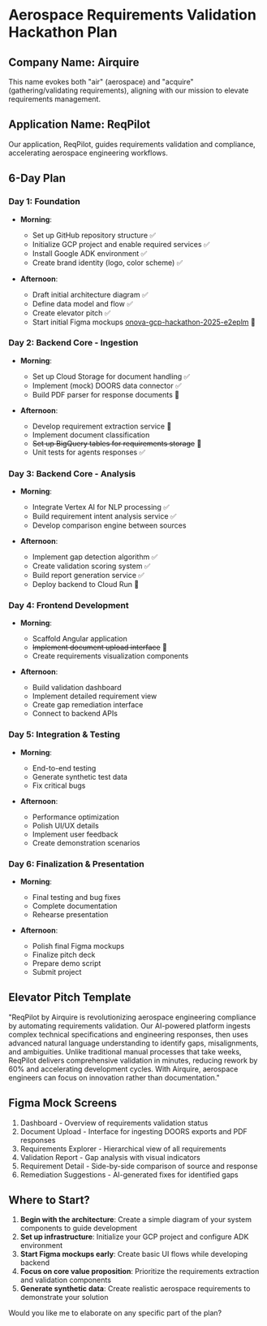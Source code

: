 # Aerospace Requirements Validation Hackathon Plan

## Company Name: Airquire

This name evokes both "air" (aerospace) and "acquire" (gathering/validating requirements), aligning with our mission to elevate requirements management.

## Application Name: ReqPilot

Our application, ReqPilot, guides requirements validation and compliance, accelerating aerospace engineering workflows.

## 6-Day Plan

### Day 1: Foundation
- **Morning**: 
  - Set up GitHub repository structure ✅
  - Initialize GCP project and enable required services ✅
  - Install Google ADK environment ✅
  - Create brand identity (logo, color scheme) ✅
  
- **Afternoon**:
  - Draft initial architecture diagram ✅
  - Define data model and flow ✅
  - Create elevator pitch ✅
  - Start initial Figma mockups [onova-gcp-hackathon-2025-e2eplm](https://www.figma.com/files/team/1517080493673594510) 🚧

### Day 2: Backend Core - Ingestion
- **Morning**:
  - Set up Cloud Storage for document handling ✅
  - Implement (mock) DOORS data connector ✅
  - Build PDF parser for response documents 🚧
  
- **Afternoon**:
  - Develop requirement extraction service 🚧
  - Implement document classification
  - ~~Set up BigQuery tables for requirements storage~~ 🚫
  - Unit tests for agents responses ✅

### Day 3: Backend Core - Analysis
- **Morning**:
  - Integrate Vertex AI for NLP processing ✅
  - Build requirement intent analysis service ✅
  - Develop comparison engine between sources
  
- **Afternoon**:
  - Implement gap detection algorithm ✅
  - Create validation scoring system  ✅
  - Build report generation service ✅
  - Deploy backend to Cloud Run 🚧

### Day 4: Frontend Development
- **Morning**:
  - Scaffold Angular application
  - ~~Implement document upload interface~~ 🚫
  - Create requirements visualization components
  
- **Afternoon**:
  - Build validation dashboard
  - Implement detailed requirement view
  - Create gap remediation interface
  - Connect to backend APIs

### Day 5: Integration & Testing
- **Morning**:
  - End-to-end testing
  - Generate synthetic test data
  - Fix critical bugs
  
- **Afternoon**:
  - Performance optimization
  - Polish UI/UX details
  - Implement user feedback
  - Create demonstration scenarios

### Day 6: Finalization & Presentation
- **Morning**:
  - Final testing and bug fixes
  - Complete documentation
  - Rehearse presentation
  
- **Afternoon**:
  - Polish final Figma mockups
  - Finalize pitch deck
  - Prepare demo script
  - Submit project

## Elevator Pitch Template

"ReqPilot by Airquire is revolutionizing aerospace engineering compliance by automating requirements validation. Our AI-powered platform ingests complex technical specifications and engineering responses, then uses advanced natural language understanding to identify gaps, misalignments, and ambiguities. Unlike traditional manual processes that take weeks, ReqPilot delivers comprehensive validation in minutes, reducing rework by 60% and accelerating development cycles. With Airquire, aerospace engineers can focus on innovation rather than documentation."

## Figma Mock Screens
1. Dashboard - Overview of requirements validation status
2. Document Upload - Interface for ingesting DOORS exports and PDF responses
3. Requirements Explorer - Hierarchical view of all requirements
4. Validation Report - Gap analysis with visual indicators
5. Requirement Detail - Side-by-side comparison of source and response
6. Remediation Suggestions - AI-generated fixes for identified gaps

## Where to Start?

1. **Begin with the architecture**: Create a simple diagram of your system components to guide development
2. **Set up infrastructure**: Initialize your GCP project and configure ADK environment
3. **Start Figma mockups early**: Create basic UI flows while developing backend
4. **Focus on core value proposition**: Prioritize the requirements extraction and validation components
5. **Generate synthetic data**: Create realistic aerospace requirements to demonstrate your solution

Would you like me to elaborate on any specific part of the plan?